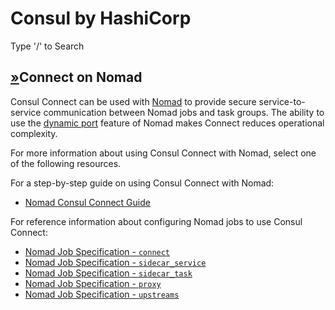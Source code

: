 # Consul by HashiCorp

Type '/' to Search

## [»](consul-by-hashicorp-10.md#connect-on-nomad)Connect on Nomad

Consul Connect can be used with [Nomad](https://www.nomadproject.io/) to provide secure service-to-service communication between Nomad jobs and task groups. The ability to use the [dynamic port](https://www.nomadproject.io/docs/job-specification/network#dynamic-ports) feature of Nomad makes Connect reduces operational complexity.

For more information about using Consul Connect with Nomad, select one of the following resources.

For a step-by-step guide on using Consul Connect with Nomad:

* [Nomad Consul Connect Guide](https://nomadproject.io/docs/integrations/consul-connect)

For reference information about configuring Nomad jobs to use Consul Connect:

* [Nomad Job Specification - `connect`](https://www.nomadproject.io/docs/job-specification/connect)
* [Nomad Job Specification - `sidecar_service`](https://www.nomadproject.io/docs/job-specification/sidecar_service)
* [Nomad Job Specification - `sidecar_task`](https://www.nomadproject.io/docs/job-specification/sidecar_task)
* [Nomad Job Specification - `proxy`](https://www.nomadproject.io/docs/job-specification/proxy)
* [Nomad Job Specification - `upstreams`](https://www.nomadproject.io/docs/job-specification/upstreams)

